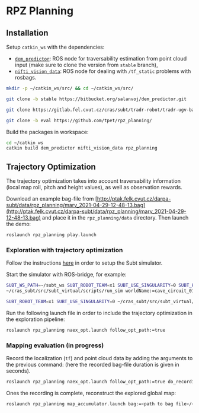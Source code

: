 # RPZ Planning

## Installation

Setup `catkin_ws` with the dependencies:

- [`dem_predictor`](https://bitbucket.org/salanvoj/dem_predictor/src/stable/):
  ROS node for traversability estimation from point cloud input
  (make sure to clone the version from `stable` branch),
- [`nifti_vision_data`](https://gitlab.fel.cvut.cz/cras/subt/tradr-robot/tradr-ugv-base/-/tree/master/):
  ROS node for dealing with `/tf_static` problems with rosbags.

```bash
mkdir -p ~/catkin_ws/src/ && cd ~/catkin_ws/src/

git clone -b stable https://bitbucket.org/salanvoj/dem_predictor.git

git clone https://gitlab.fel.cvut.cz/cras/subt/tradr-robot/tradr-ugv-base/

git clone -b eval https://github.com/tpet/rpz_planning/
```

Build the packages in workspace:

```bash
cd ~/catkin_ws
catkin build dem_predictor nifti_vision_data rpz_planning
```

## Trajectory Optimization

The trajectory optimization takes into account traversability information
(local map roll, pitch and height values), as well as observation rewards.

Download an example bag-file
from [http://ptak.felk.cvut.cz/darpa-subt/data/rpz_planning/marv_2021-04-29-12-48-13.bag](http://ptak.felk.cvut.cz/darpa-subt/data/rpz_planning/marv_2021-04-29-12-48-13.bag)
and place it in the `rpz_planning/data` directory. Then launch the demo:

```bash
roslaunch rpz_planning play.launch
```

### Exploration with trajectory optimization

Follow the instructions [here](https://docs.google.com/document/d/1Jwnu1jSB3GD0ZptfKwZy1fdjjVrTzuNYB_ebzWgul9U/edit#heading=h.kliygify8hbn)
in order to setup the Subt simulator.

Start the simulator with ROS-bridge, for example:

```bash
SUBT_WS_PATH=~/subt_ws SUBT_ROBOT_TEAM=x1 SUBT_USE_SINGULARITY=0 SUBT_HEADLESS=1 \
~/cras_subt/src/subt_virtual/scripts/run_sim worldName:=cave_circuit_01

SUBT_ROBOT_TEAM=x1 SUBT_USE_SINGULARITY=0 ~/cras_subt/src/subt_virtual/scripts/run_bridge_all
```

Run the following launch file in order to include the trajectory optimization
in the exploration pipeline:

```bash
roslaunch rpz_planning naex_opt.launch follow_opt_path:=true
```

### Mapping evaluation (in progress)

Record the localization (`tf`) and point cloud data by adding the arguments to the previous command:
(here the recorded bag-file duration is given in seconds).

```bash
roslaunch rpz_planning naex_opt.launch follow_opt_path:=true do_recording:=true duration:=30
```

Ones the recording is complete, reconstruct the explored global map:

```bash
roslaunch rpz_planning map_accumulator.launch bag:=<path to bag file>/<bag file name>.bag
```